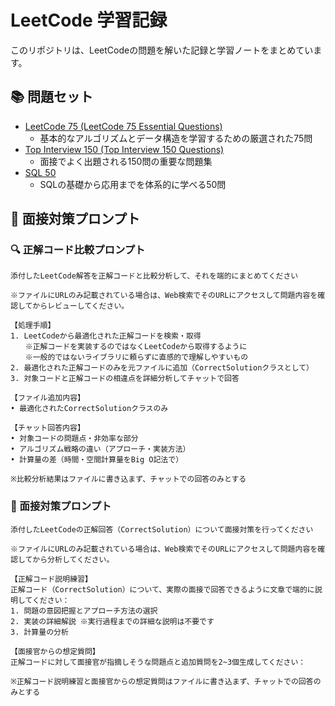 # LeetCode 学習記録
このリポジトリは、LeetCodeの問題を解いた記録と学習ノートをまとめています。

## 📚 問題セット
* [LeetCode 75 (LeetCode 75 Essential Questions)](https://leetcode.com/studyplan/leetcode-75/)
    * 基本的なアルゴリズムとデータ構造を学習するための厳選された75問
* [Top Interview 150 (Top Interview 150 Questions)](https://leetcode.com/studyplan/top-interview-150/)
    * 面接でよく出題される150問の重要な問題集
* [SQL 50](https://leetcode.com/studyplan/top-sql-50/)
    * SQLの基礎から応用までを体系的に学べる50問

## 📝 面接対策プロンプト

### 🔍 正解コード比較プロンプト
```
添付したLeetCode解答を正解コードと比較分析して、それを端的にまとめてください

※ファイルにURLのみ記載されている場合は、Web検索でそのURLにアクセスして問題内容を確認してからレビューしてください。

【処理手順】
1. LeetCodeから最適化された正解コードを検索・取得
　　※正解コードを実装するのではなくLeetCodeから取得するように
　　※一般的ではないライブラリに頼らずに直感的で理解しやすいもの
2. 最適化された正解コードのみを元ファイルに追加（CorrectSolutionクラスとして）
3. 対象コードと正解コードの相違点を詳細分析してチャットで回答

【ファイル追加内容】
• 最適化されたCorrectSolutionクラスのみ

【チャット回答内容】
• 対象コードの問題点・非効率な部分
• アルゴリズム戦略の違い（アプローチ・実装方法）
• 計算量の差（時間・空間計算量をBig O記法で）

※比較分析結果はファイルに書き込まず、チャットでの回答のみとする
```

### 🎯 面接対策プロンプト
```
添付したLeetCodeの正解回答（CorrectSolution）について面接対策を行ってください

※ファイルにURLのみ記載されている場合は、Web検索でそのURLにアクセスして問題内容を確認してから分析してください。

【正解コード説明練習】
正解コード（CorrectSolution）について、実際の面接で回答できるように文章で端的に説明してください：
1. 問題の意図把握とアプローチ方法の選択
2. 実装の詳細解説 ※実行過程までの詳細な説明は不要です
3. 計算量の分析

【面接官からの想定質問】
正解コードに対して面接官が指摘しそうな問題点と追加質問を2~3個生成してください：

※正解コード説明練習と面接官からの想定質問はファイルに書き込まず、チャットでの回答のみとする
```